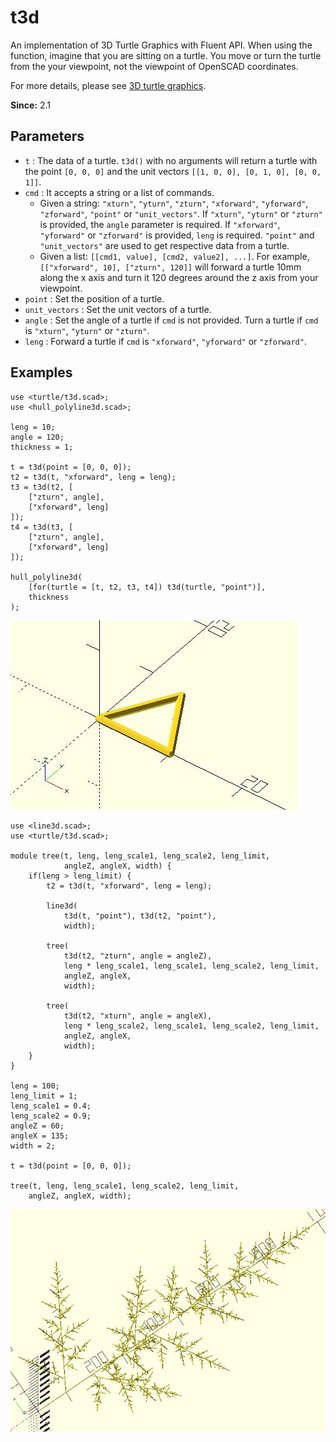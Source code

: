 # t3d

An implementation of 3D Turtle Graphics with Fluent API. When using the function, imagine that you are sitting on a turtle. You move or turn the turtle from the your viewpoint, not the viewpoint of OpenSCAD coordinates. 

For more details, please see [3D turtle graphics](https://openhome.cc/eGossip/OpenSCAD/3DTurtleGraphics.html). 

**Since:** 2.1

## Parameters

- `t` : The data of a turtle. `t3d()` with no arguments will return a turtle with the point `[0, 0, 0]` and the unit vectors `[[1, 0, 0], [0, 1, 0], [0, 0, 1]]`.
- `cmd` : It accepts a string or a list of commands. 
    - Given a string: `"xturn"`, `"yturn"`, `"zturn"`, `"xforward"`, `"yforward"`, `"zforward"`, `"point"` or `"unit_vectors"`. If `"xturn"`, `"yturn"` or `"zturn"` is provided, the `angle` parameter is required. If `"xforward"`, `"yforward"` or `"zforward"` is provided, `leng` is required. `"point"` and `"unit_vectors"` are used to get respective data from a turtle.
    - Given a list: `[[cmd1, value], [cmd2, value2], ...]`. For example, `[["xforward", 10], ["zturn", 120]]` will forward a turtle 10mm along the x axis and turn it 120 degrees around the z axis from your viewpoint. 
- `point` : Set the position of a turtle.
- `unit_vectors` : Set the unit vectors of a turtle.
- `angle` : Set the angle of a turtle if `cmd` is not provided. Turn a turtle if `cmd` is `"xturn"`, `"yturn"` or `"zturn"`. 
- `leng` : Forward a turtle if `cmd` is `"xforward"`, `"yforward"` or `"zforward"`.

## Examples
	    
	use <turtle/t3d.scad>;
	use <hull_polyline3d.scad>;
	
	leng = 10;
	angle = 120;
	thickness = 1;
	
	t = t3d(point = [0, 0, 0]);
	t2 = t3d(t, "xforward", leng = leng);
    t3 = t3d(t2, [
        ["zturn", angle],
        ["xforward", leng]
    ]);
    t4 = t3d(t3, [
        ["zturn", angle],
        ["xforward", leng]
    ]);   
    
	hull_polyline3d(
        [for(turtle = [t, t2, t3, t4]) t3d(turtle, "point")],
	    thickness
	);

![t3d](images/lib2x-t3d-1.JPG)
	
	use <line3d.scad>;
	use <turtle/t3d.scad>;

	module tree(t, leng, leng_scale1, leng_scale2, leng_limit, 
				angleZ, angleX, width) {
		if(leng > leng_limit) {
			t2 = t3d(t, "xforward", leng = leng);

			line3d(
				t3d(t, "point"), t3d(t2, "point"), 
				width);

			tree(
				t3d(t2, "zturn", angle = angleZ),
				leng * leng_scale1, leng_scale1, leng_scale2, leng_limit, 
				angleZ, angleX, 
				width);

			tree(
				t3d(t2, "xturn", angle = angleX), 
				leng * leng_scale2, leng_scale1, leng_scale2, leng_limit, 
				angleZ, angleX, 
				width);
		}    
	}

	leng = 100;
	leng_limit = 1;
	leng_scale1 = 0.4;
	leng_scale2 = 0.9;
	angleZ = 60;
	angleX = 135;
	width = 2;

	t = t3d(point = [0, 0, 0]);

	tree(t, leng, leng_scale1, leng_scale2, leng_limit, 
		angleZ, angleX, width);

![t2d](images/lib2x-t3d-2.JPG)
